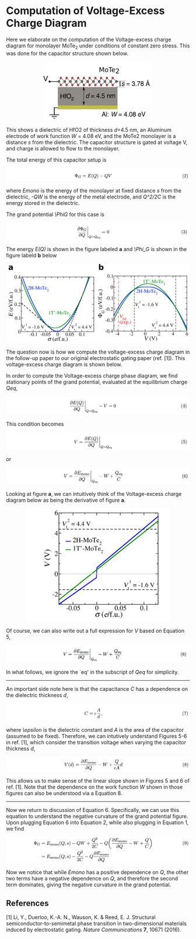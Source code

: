 # Computation of Voltage-Excess Charge Diagram

Here we elaborate on the computation of the Voltage-excess
charge diagram for monolayer MoTe$_2$ under conditions of constant
zero stress. This was done for the capacitor structure shown below.

<center><img src="pics/fig1.png" width="300px"></center>


This shows a dielectric of HfO2 of thickness _d_=4.5 nm,
an Aluminum electrode of work function _W_ = 4.08 eV, and the MoTe2
monolayer is a distance _s_ from the dielectric. The capacitor
structure is gated at voltage V, and charge is allowed to flow to
the monolayer.

The total energy of this capacitor setup is

![](pics/eq1.png)

where _Emono_ is the energy of the monolayer at fixed
distance _s_ from the dielectric, _-QW_ is the energy of the metal
electrode, and _Q^2/2C_ is the energy stored in the dielectric.

The grand potential _\PhiG_ for this case is

![](pics/eq2.png)

The energy _E(Q)_ is shown in the figure labeled **a** and _\Phi_G_ is shown in the figure labeld **b** below

<center><img src="pics/fig2.png" width=600px></center>

The question now is how we compute the voltage-excess charge diagram
in the follow-up paper to our original electrostatic gating paper
(ref. [1]). This voltage-excess charge diagram is shown below.

In order to compute the Voltage-excess charge phase diagram, we find
stationary points of the grand potential, evaluated at the equilibrium
charge _Qeq_,

![](pics/eq3.png)

This condition becomes

![](pics/eq4.png)

or

![](pics/eq5.png)

Looking at figure **a**, we can intuitively think of the
Voltage-excess charge diagram below as being the
derivative of figure **a**.

<center><img src="pics/fig3.png" width=400px></center>

Of course, we can also write out a full expression for _V_ based on
Equation 5,

![](pics/eq6.png)

In what follows, we ignore the `eq' in the subscript of _Qeq_ for simplicity.

___

An important side note here is that the capacitance _C_ has a
dependence on the dielectric thickness _d_,

![](pics/eq7.png)

where _\epsilon_ is the dielectric constant and _A_ is the area of the
capacitor (assumed to be fixed). Therefore, we can intutively
understand Figures 5-6 in ref. [1], which consider the
transition voltage when varying the capacitor thickness _d_,

![](pics/eq8.png)

This allows us to make sense of the linear slope shown in Figures 5
and 6 of ref. [1]. Note that the dependence on the work function
_W_ shown in those figures can also be understood via a
Equation 8.

___

Now we return to discussion of Equation 6. Specifically, we
can use this equation to understand the negative curvature of the
grand potential figure. Upon plugging
Equation 6 into Equation 2, while also plugging
in Equation 1, we find

![](pics/eq9.png)

Now we notice that while _Emono_ has a positive dependence
on _Q_, the other two terms have a negative dependence on _Q_, and
therefore the second term dominates, giving the negative curvature in
the grand potential.


## References
[1] Li, Y., Duerloo, K.-A. N., Wauson, K. & Reed, E. J. Structural
semiconductor-to-semimetal phase transition in two-dimensional
materials induced by electrostatic gating. _Nature Communications_
**7**, 10671 (2016).
